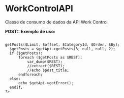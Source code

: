 # WorkControlAPI
Classe de consumo de dados da API Work Control

<b>POST:: Exemplo de uso:</b>
<code>
<?php
  require './WorkControlApi.class.php';
  $getApi = new WorkControlApi("localhost/workcontrol", "www.upinside.com.br", "a87S6Aishakuhs");
  //$getPosts = $getApi->getPosts($Limit, $offset, $CategoryId, $Order, $By);
  $getPosts = $getApi->getPosts(3, null, null, 2);
  if ($getPosts):
      foreach ($getPosts as $REST):
          var_dump($REST);
          //extract($REST);
          //echo $post_title;
      endforeach;
  else:
      echo $getApi->getError();
  endif;
?>
</code>
